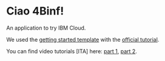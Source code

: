 # Ciao 4Binf!

An application to try IBM Cloud.

We used the [getting started template](https://github.com/IBM-Cloud/get-started-java) with the [official tutorial](https://cloud.ibm.com/docs/cloud-foundry?topic=cloud-foundry-getting-started-liberty).

You can find video tutorials [ITA] here: [part 1](https://drive.google.com/file/d/1d77yOmdlvAh-FVNAOKSqsioruFWgX9Im/view?usp=sharing), [part 2](https://drive.google.com/file/d/1SnKndFor7_4g3A0qpf85yCgOF5zaf128/view?usp=sharing).
